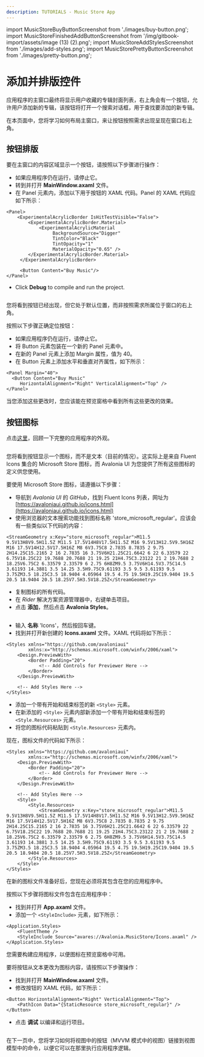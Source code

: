 ```yaml
---
description: TUTORIALS - Music Store App
---
```


import MusicStoreBuyButtonScreenshot from './images/buy-button.png';
import MusicStoreFinishedAddButtonScreenshot from '/img/gitbook-import/assets/image (13) (2).png';
import MusicStoreAddStylesScreenshot from './images/add-styles.png';
import MusicStorePrettyButtonScreenshot from './images/pretty-button.png';

# 添加并排版控件

应用程序的主窗口最终将显示用户收藏的专辑封面列表，右上角会有一个按钮，允许用户添加新的专辑，该按钮将打开一个搜索对话框，用于查找要添加的新专辑。

在本页面中，您将学习如何布局主窗口，来让按钮按照需求出现呈现在窗口右上角。

## 按钮排版

要在主窗口的内容区域显示一个按钮，请按照以下步骤进行操作：

- 如果应用程序仍在运行，请停止它。
- 转到并打开 **MainWindow.axaml** 文件。
- 在 Panel 元素内，添加以下用于按钮的 XAML 代码。Panel 的 XAML 代码应如下所示：

```markup
<Panel>
    <ExperimentalAcrylicBorder IsHitTestVisible="False">
        <ExperimentalAcrylicBorder.Material>
            <ExperimentalAcrylicMaterial
                 BackgroundSource="Digger"
                 TintColor="Black"
                 TintOpacity="1"
                 MaterialOpacity="0.65" />
        </ExperimentalAcrylicBorder.Material>
     </ExperimentalAcrylicBorder>

     <Button Content="Buy Music"/>
</Panel>
```

- Click **Debug** to compile and run the project.

<p><img className="image-medium-zoom" src={MusicStoreBuyButtonScreenshot} alt="" /></p>

您将看到按钮已经出现，但它处于默认位置，而非按照需求所属位于窗口的右上角。

按照以下步骤正确定位按钮：

- 如果应用程序仍在运行，请停止它。
- 将 Button 元素包装在一个新的 Panel 元素中。
- 在新的 Panel 元素上添加 Margin 属性，值为 40。
- 在 Button 元素上添加水平和垂直对齐属性，如下所示：

```markup
<Panel Margin="40">
  <Button Content="Buy Music" 
     HorizontalAlignment="Right" VerticalAlignment="Top" />
</Panel>
```

当您添加这些更改时，您应该能在预览窗格中看到所有这些更改的效果。

## 按钮图标

点击[这里](./)，回顾一下完整的应用程序的外观。

<img className="center" src={MusicStoreFinishedAddButtonScreenshot} alt="" />

您将看到按钮显示一个图标，而不是文本（目前的情况）。这实际上是来自 Fluent Icons 集合的 Microsoft Store 图标，而 Avalonia UI 为您提供了所有这些图标的定义供您使用。

要使用 Microsoft Store 图标，请遵循以下步骤：

- 导航到 _Avalonia UI_ 的 _GitHub_，找到 Fluent Icons 列表，网址为 [https://avaloniaui.github.io/icons.html](https://avaloniaui.github.io/icons.html)
- 使用浏览器的文本搜索功能找到图标名称 'store\_microsoft\_regular'。应该会有一些类似以下代码的内容：

```markup
<StreamGeometry x:Key="store_microsoft_regular">M11.5 9.5V13H8V9.5H11.5Z M11.5 17.5V14H8V17.5H11.5Z M16 9.5V13H12.5V9.5H16Z M16 17.5V14H12.5V17.5H16Z M8 6V3.75C8 2.7835 8.7835 2 9.75 2H14.25C15.2165 2 16 2.7835 16 3.75V6H21.25C21.6642 6 22 6.33579 22 6.75V18.25C22 19.7688 20.7688 21 19.25 21H4.75C3.23122 21 2 19.7688 2 18.25V6.75C2 6.33579 2.33579 6 2.75 6H8ZM9.5 3.75V6H14.5V3.75C14.5 3.61193 14.3881 3.5 14.25 3.5H9.75C9.61193 3.5 9.5 3.61193 9.5 3.75ZM3.5 18.25C3.5 18.9404 4.05964 19.5 4.75 19.5H19.25C19.9404 19.5 20.5 18.9404 20.5 18.25V7.5H3.5V18.25Z</StreamGeometry>
```

- 复制图标的所有代码。
- 在 _Rider_ 解决方案资源管理器中，右键单击项目。
- 点击 **添加**，然后点击 **Avalonia Styles**。

<p><img className="image-medium-zoom" src={MusicStoreAddStylesScreenshot} alt="" /></p>

- 输入 **名称** 'Icons'，然后按回车键。
- 找到并打开新创建的 **Icons.axaml** 文件。XAML 代码将如下所示：

```markup
<Styles xmlns="https://github.com/avaloniaui"
        xmlns:x="http://schemas.microsoft.com/winfx/2006/xaml">
    <Design.PreviewWith>
        <Border Padding="20">
            <!-- Add Controls for Previewer Here -->
        </Border>
    </Design.PreviewWith>

    <!-- Add Styles Here -->
</Styles>
```

- 添加一个带有开始和结束标签的新 `<Style>` 元素。
- 在新添加的 `<Style>` 元素内部新添加一个带有开始和结束标签的 `<Style.Resources>` 元素。
- 将您的图标代码粘贴到 `<Style.Resources>` 元素内。

现在，图标文件的代码如下所示：

```markup
<Styles xmlns="https://github.com/avaloniaui"
        xmlns:x="http://schemas.microsoft.com/winfx/2006/xaml">
    <Design.PreviewWith>
        <Border Padding="20">
            <!-- Add Controls for Previewer Here -->
        </Border>
    </Design.PreviewWith>

    <!-- Add Styles Here -->
    <Style>
        <Style.Resources>
            <StreamGeometry x:Key="store_microsoft_regular">M11.5 9.5V13H8V9.5H11.5Z M11.5 17.5V14H8V17.5H11.5Z M16 9.5V13H12.5V9.5H16Z M16 17.5V14H12.5V17.5H16Z M8 6V3.75C8 2.7835 8.7835 2 9.75 2H14.25C15.2165 2 16 2.7835 16 3.75V6H21.25C21.6642 6 22 6.33579 22 6.75V18.25C22 19.7688 20.7688 21 19.25 21H4.75C3.23122 21 2 19.7688 2 18.25V6.75C2 6.33579 2.33579 6 2.75 6H8ZM9.5 3.75V6H14.5V3.75C14.5 3.61193 14.3881 3.5 14.25 3.5H9.75C9.61193 3.5 9.5 3.61193 9.5 3.75ZM3.5 18.25C3.5 18.9404 4.05964 19.5 4.75 19.5H19.25C19.9404 19.5 20.5 18.9404 20.5 18.25V7.5H3.5V18.25Z</StreamGeometry>
        </Style.Resources>
    </Style>
</Styles>
```

在新的图标文件准备好后，您现在必须将其包含在您的应用程序中。

按照以下步骤将图标文件包含在应用程序中：

- 找到并打开 **App.axaml** 文件。
- 添加一个 `<StyleInclude>` 元素，如下所示：

```markup
<Application.Styles>
    <FluentTheme />
    <StyleInclude Source="avares://Avalonia.MusicStore/Icons.axaml" />
</Application.Styles>
```

您需要构建应用程序，以便图标在预览窗格中可用。

要将按钮从文本更改为图标内容，请按照以下步骤操作：

- 找到并打开 **MainWindow.axaml** 文件。
- 修改按钮的 XAML 代码，如下所示：

```markup
<Button HorizontalAlignment="Right" VerticalAlignment="Top">       
    <PathIcon Data="{StaticResource store_microsoft_regular}" /> 
</Button>
```

- 点击 **调试** 以编译和运行项目。

<p><img className="image-medium-zoom" src={MusicStorePrettyButtonScreenshot} alt="" /></p>

在下一页中，您将学习如何将视图中的按钮（MVVM 模式中的视图）链接到视图模型中的命令，以便它可以在那里执行应用程序逻辑。
